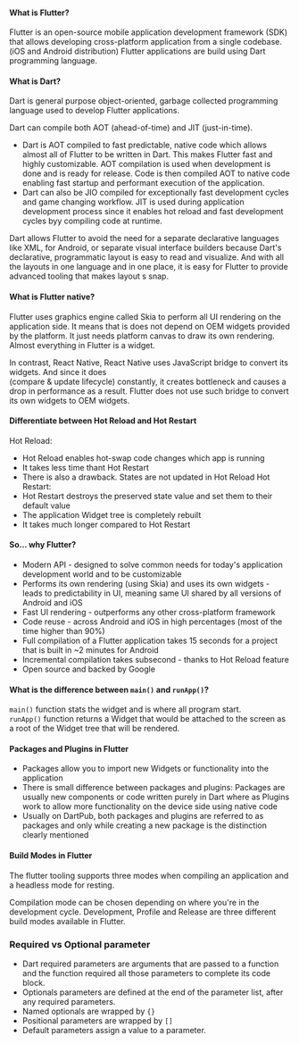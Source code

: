 #### What is Flutter?
Flutter is an open-source mobile application development framework (SDK) that allows developing
cross-platform application from a single codebase. (iOS and Android distribution)
Flutter applications are build using Dart programming language.

#### What is Dart?
Dart is general purpose object-oriented, garbage collected programming language used to
develop Flutter applications.

Dart can compile both AOT (ahead-of-time) and JIT (just-in-time).
- Dart is AOT compiled to fast predictable, native code which allows almost all of Flutter to be written in Dart. This
makes Flutter fast and highly customizable. AOT compilation is used when development is done and is ready
for release. Code is then compiled AOT to native code enabling fast startup and performant execution of the application.
- Dart can also be JIO compiled for exceptionally fast development cycles and game changing workflow. JIT is used
during application development process since it enables hot reload and fast development cycles byy compiling code at runtime.

Dart allows Flutter to avoid the need for a separate declarative languages like XML, for Android, or separate
visual interface builders because Dart's declarative, programmatic layout is easy to read and visualize. And
with all the layouts in one language and in one place, it is easy for Flutter to provide advanced tooling that makes layout s snap.

#### What is Flutter native?
Flutter uses graphics engine called Skia to perform all UI rendering on the application side. It
means that is does not depend on OEM widgets provided by the platform. It just needs platform
canvas to draw its own rendering. Almost everything in Flutter is a widget.

In contrast, React Native, React Native uses JavaScript bridge to convert its widgets. And since it does  
(compare & update lifecycle) constantly, it creates bottleneck and causes a drop in performance as a result.
Flutter does not use such bridge to convert its own widgets to OEM widgets.

#### Differentiate between Hot Reload and Hot Restart
Hot Reload:
- Hot Reload enables hot-swap code changes which app is running
- It takes less time thant Hot Restart
- There is also a drawback. States are not updated in Hot Reload
Hot Restart:
- Hot Restart destroys the preserved state value and set them to their default value
- The application Widget tree is completely rebuilt
- It takes much longer compared to Hot Restart

#### So... why Flutter?
- Modern API - designed to solve common needs for today's application development world and to be customizable
- Performs its own rendering (using Skia) and uses its own widgets - leads to predictability in UI,
meaning same UI shared by all versions of Android and iOS
- Fast UI rendering - outperforms any other cross-platform framework
- Code reuse - across Android and iOS in high percentages (most of the time higher than 90%)
- Full compilation of a Flutter application takes 15 seconds for a project that is built in ~2 minutes for Android
- Incremental compilation takes subsecond - thanks to Hot Reload feature
- Open source and backed by Google

#### What is the difference between `main()` and `runApp()`?
`main()` function stats the widget and is where all program start.  
`runApp()` function returns a Widget that would be attached to the screen as a root of the Widget tree that will be rendered.

#### Packages and Plugins in Flutter
- Packages allow you to import new Widgets or functionality into the application
- There is small difference between packages and plugins: Packages are usually new components or code written purely
in Dart where as Plugins work to allow more functionality on the device side using native code
- Usually on DartPub, both packages and plugins are referred to as packages and only while creating a new package is the
distinction clearly mentioned

#### Build Modes in Flutter
The flutter tooling supports three modes when compiling an application and a headless mode for resting.

Compilation mode can be chosen depending on where you're in the development cycle. Development, Profile and Release
are three different build modes available in Flutter.

### Required vs Optional parameter
- Dart required parameters are arguments that are passed to a function and the function required all those parameters to complete its code block.
- Optionals parameters are defined at the end of the parameter list, after any required parameters.
- Named optionals are wrapped by `{}`
- Positional parameters are wrapped by `[]`
- Default parameters assign a value to a parameter.
